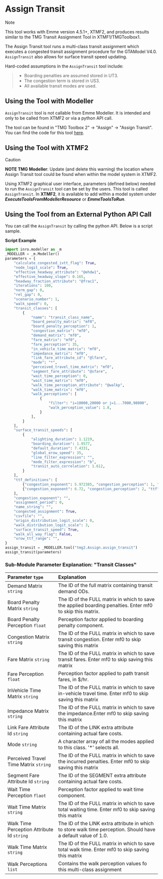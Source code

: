 # **Assign Transit**
> [!NOTE]
>This tool works with Emme version 4.5.1+, XTMF2, and produces results similar to the TMG Transit Assignment Tool in XTMF1/TMGToolbox1.

The Assign Transit tool runs a multi-class transit assignment which executes a congested transit assignment procedure for the GTAModel V4.0. `AssignTransit` also allows for surface transit speed updating.

Hard-coded assumptions in the `AssignTransit` tool include:
  > * Boarding penalties are assumed stored in UT3. 
  > * The congestion term is stored in US3.
  > * All available transit modes are used.

## **Using the Tool with Modeller**
`AssignTransit` tool is not callable from Emme Modeller. It is intended and only to be called from XTMF2 or via a python API call.

The tool can be found in "TMG Toolbox 2" -> "Assign" -> "Assign Transit". You can
find the code for this tool [here](https://github.com/TravelModellingGroup/TMG.EMME/blob/master/TMG.EMME/TMGToolbox2/src/Assign/assign_transit.py).

## **Using the Tool with XTMF2**
> [!CAUTION]
> **NOTE TMG Modeller**: Update (and delete this warning) the location where Assign Transit tool could be found when within the model system in XTMF2.

Using XTMF2 graphical user interface, parameters (defined below) needed to run the `AssignTransit` tool can be set by the users. This tool is called `AssignTransit`. In **XTMF2**, it is available to add within a model system under ***ExecuteToolsFromModellerResource*** or ***EmmeToolsToRun***.

## **Using the Tool from an External Python API Call**
You can call the `AssignTransit` by calling the python API. Below is a script sample.

**Script Example**
```python
import inro.modeller as _m
_MODELLER = _m.Modeller()
parameters = {
    "calculate_congested_ivtt_flag": True,
    "node_logit_scale": True,
    "effective_headway_attribute": "@ehdw1",
    "effective_headway_slope": 0.165,
    "headway_fraction_attribute": "@frac1",
    "iterations": 100,
    "norm_gap": 0,
    "rel_gap": 0,
    "scenario_number": 1,
    "walk_speed": 0,
    "transit_classes": [
        {
            "name": "transit_class_name",
            "board_penalty_matrix": "mf0",
            "board_penalty_perception": 1,
            "congestion_matrix": "mf0",
            "demand_matrix": "mf0",
            "fare_matrix": "mf0",
            "fare_perception": 35,
            "in_vehicle_time_matrix": "mf0",
            "impedance_matrix": "mf0",
            "link_fare_attribute_id": "@lfare",
            "mode": "*",
            "perceived_travel_time_matrix": "mf0",
            "segment_fare_attribute": "@sfare",
            "wait_time_perception": 0,
            "wait_time_matrix": "mf0",
            "walk_time_perception_attribute": "@walkp",
            "walk_time_matrix": "mf0",
            "walk_perceptions": [
                {
                    "filter": "i=10000,20000 or j=1...7000,98000",
                    "walk_perception_value": 1.8,
                }
            ],
        }
    ],
    "surface_transit_speeds": [
        {
            "alighting_duration": 1.1219,
            "boarding_duration": 1.9577,
            "default_duration": 7.4331,
            "global_erow_speed": 35,
            "line_filter_expression": "",
            "mode_filter_expression": "b",
            "transit_auto_correlation": 1.612,
        }
    ],
    "ttf_definitions": [
        {"congestion_exponent": 5.972385, "congestion_perception": 1, "ttf": 1},
        {"congestion_exponent": 6.72, "congestion_perception": 2, "ttf": 2}
    ],
    "congestion_exponent": "",
    "assignment_period": 0,
    "name_string": "",
    "congested_assignment": True,
    "csvfile": "",
    "origin_distribution_logit_scale": 0,
    "walk_distribution_logit_scale": 3,
    "surface_transit_speed": True,
    "walk_all_way_flag": False,
    "xrow_ttf_range": "",
}
assign_transit = _MODELLER.tool("tmg2.Assign.assign_transit")
assign_transit(parameters)
```
### Sub-Module Parameter Explanation: "Transit Classes"

| Parameter `type`       | Explanation |
| :--------------------- | :---------------------------------- |
| Demand Matrix `string` |The ID of the full matrix containing transit demand ODs. |
| Board Penalty Matrix `string`| The ID of the FULL matrix in which to save the applied boarding penalties.  Enter mf0 to skip this matrix.|
| Board Penalty Perception `float`| Perception factor applied to boarding penalty component. |
| Congestion Matrix `string`     | The ID of the FULL matrix in which to save transit congestion. Enter mf0 to skip saving this matrix |
| Fare Matrix `string`     | The ID of the FULL matrix in which to save transit fares. Enter mf0 to skip saving this matrix|
| Fare Perception `float`     |Perception factor applied to path transit fares, in $/hr. |
| InVehicle Time Matrix `string`     | The ID of the FULL matrix in which to save in-vehicle travel time. Enter mf0 to skip saving this matrix|
| Impedance Matrix `string`     | The ID of the FULL matrix in which to save the impedance.Enter mf0 to skip saving this matrix|
| Link Fare Attribute Id `string`     | The ID of the LINK extra attribute containing actual fare costs.|
| Mode `string`     | A character array of all the modes applied to this class. \'*\' selects all.|
| Perceived Travel Time Matrix `string`     | The ID of the FULL matrix in which to save the incurred penalties. Enter mf0 to skip saving this matrix|
| Segment Fare Attribute Id `string`     |The ID of the SEGMENT extra attribute containing actual fare costs. |
| Wait Time Perception `flaot`     | Perception factor applied to wait time component.|
| Wait Time Matrix `string`     |The ID of the FULL matrix in which to save total waiting time. Enter mf0 to skip saving this matrix |
| Walk Time Perception Attribute Id `string`     |The ID of the LINK extra attribute in which to store walk time perception. Should have a default value of 1.0. |
| Walk Time Matrix `string`     | The ID of the FULL matrix in which to save total walk time. Enter mf0 to skip saving this matrix|
| Walk Perceptions `list`     | Contains the walk perception values fo this multi-class assignment|


